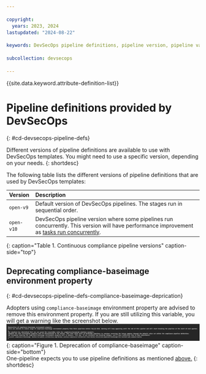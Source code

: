 ```yaml
---

copyright:
  years: 2023, 2024
lastupdated: "2024-08-22"

keywords: DevSecOps pipeline definitions, pipeline version, pipeline variant, devsecops templates, devsecops template

subcollection: devsecops

---
```


{{site.data.keyword.attribute-definition-list}}

# Pipeline definitions provided by DevSecOps
{: #cd-devsecops-pipeline-defs}

Different versions of pipeline definitions are available to use with DevSecOps templates. You might need to use a specific version, depending on your needs.
{: shortdesc}

The following table lists the different versions of pipeline definitions that are used by DevSecOps templates:

|Version |Description |
|:----------|:------------------------------|
|`open-v9`| Default version of DevSecOps pipelines. The stages run in sequential order.|
|`open-v10`| DevSecOps pipeline version where some pipelines run concurrently. This version will have performance improvement as [tasks run concurrently](/docs/devsecops?topic=devsecops-devsecops-conc). |
{: caption="Table 1. Continuous compliance pipeline versions" caption-side="top"}

## Deprecating compliance-baseimage environment property
{: #cd-devsecops-pipeline-defs-compliance-baseimage-deprication}

Adopters using `compliance-baseimage` environment property are advised to remove this environment property. 
If you are still utilizing this variable, you will get a warning like the screenshot below.
![Deprecation of compliance-baseimage](images/deprication-baseimage.png){: caption="Figure 1. Deprecation of compliance-baseimage" caption-side="bottom"}
<br/>
One-pipeline expects you to use pipeline definitions as mentioned [above.](#cd-devsecops-pipeline-defs)
{: shortdesc}
